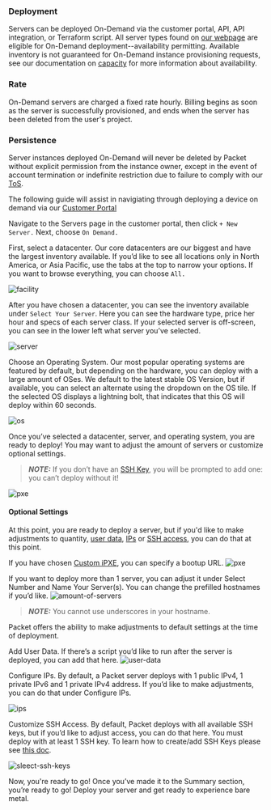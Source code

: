 <!-- <meta>
{
    "title":"On Demand",
    "description":"Learn more about on demand deployment.",
    "tag":["On Demand", "On-Demand", "Deployment"],
    "seo-title": "On Demand Server Deployment - Packet Developer Docs",
    "seo-description": "Learn more about on demand deployment.",
    "og-title": "Overview",
    "og-description": "Learn more about on demand deployment."
}
</meta> -->

### Deployment
Servers can be deployed On-Demand via the customer portal, API, API integration, or Terraform script. All server types found on [our webpage](https://www.packet.com/cloud/servers/) are eligible for On-Demand deployment--availability permitting. Available inventory is not guaranteed for On-Demand instance provisioning requests, see our documentation on [capacity](https://www.packet.com/developers/docs/getting-started/deployment-options/capacity/) for more information about availability.

### Rate
On-Demand servers are charged a fixed rate hourly. Billing begins as soon as the server is successfully provisioned, and ends when the server has been deleted from the user's project.

### Persistence
Server instances deployed On-Demand will never be deleted by Packet without explicit permission from the instance owner, except in the event of account termination or indefinite restriction due to failure to comply with our [ToS](https://www.packet.com/about/terms/).


The following guide will assist in navigiating through deploying a device on demand via our [Customer Portal](https://app.packet.net)

Navigate to the Servers page in the customer portal, then click `+ New Server.` Next, choose `On Demand.`

First, select a datacenter. Our core datacenters are our biggest and have the largest inventory available. If you’d like to see all locations only in North America, or Asia Pacific, use the tabs at the top to narrow your options. If you want to browse everything, you can choose `All.`


![facility](/images/ondemand-deploy-guide/select-facility.png)

After you have chosen a datacenter, you can see the inventory available under `Select Your Server`. Here you can see the hardware type, price her hour and specs of each server class. If your selected server is off-screen, you can see in the lower left what server you’ve selected.

![server](/images/ondemand-deploy-guide/select-server.png)

Choose an Operating System. Our most popular operating systems are featured by default, but depending on the hardware, you can deploy with a large amount of OSes. We default to the latest stable OS Version, but if available, you can select an alternate using the dropdown on the OS tile. If the selected OS displays a lightning bolt, that indicates that this OS will deploy within 60 seconds.

![os](/images/ondemand-deploy-guide/selectos.png)

Once you’ve selected a datacenter, server, and operating system, you are ready to deploy! You may want to adjust the amount of servers or customize optional settings.

> **_NOTE:_** If you don’t have an [SSH Key](https://www.packet.com/developers/docs/servers/key-features/ssh-keys/), you will be prompted to add one: you can’t deploy without it!

![pxe](/images/ondemand-deploy-guide/create-ssh-key.png)

#### Optional Settings
At this point, you are ready to deploy a server, but if you'd like to make adjustments to quantity, [user data](https://www.packet.com/developers/docs/servers/key-features/user-data/), [IPs](https://www.packet.com/developers/docs/servers/key-features/custom-subnet-size/) or [SSH access](https://www.packet.com/developers/docs/servers/key-features/ssh-keys/), you can do that at this point. 

If you have chosen [Custom iPXE](https://www.packet.com/developers/docs/servers/operating-systems/custom-ipxe/), you can specify a bootup URL.
![pxe](/images/ondemand-deploy-guide/customipxe.png)

If you want to deploy more than 1 server, you can adjust it under Select Number and Name Your Server(s). You can change the prefilled hostnames if you’d like. 
![amount-of-servers](/images/ondemand-deploy-guide/amount-of-servers.png)

> **_NOTE:_** You cannot use underscores in your hostname.

Packet offers the ability to make adjustments to default settings at the time of deployment.

Add User Data. If there’s a script you’d like to run after the server is deployed, you can add that here.
![user-data](/images/ondemand-deploy-guide/optional-settings.png)

Configure IPs. By default, a Packet server deploys with 1 public IPv4, 1 private IPv6 and 1 private IPv4 address. If you’d like to make adjustments, you can do that under Configure IPs.

![ips](/images/ondemand-deploy-guide/configure-ips.png)

Customize SSH Access. By default, Packet deploys with all available SSH keys, but if you’d like to adjust access, you can do that here. You must deploy with at least 1 SSH key. To learn how to create/add SSH Keys please see [this doc](https://www.packet.com/developers/docs/servers/key-features/ssh-keys/). 

![sleect-ssh-keys](/images/ondemand-deploy-guide/select-ssh-keys.png)

Now, you're ready to go!
Once you’ve made it to the Summary section, you’re ready to go! Deploy your server and get ready to experience bare metal. 
